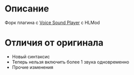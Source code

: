 # Описание
Форк плагина с [Voice Sound Player](https://hlmod.net/resources/vip-voice-sound-player.1105/) с HLMod

# Отличия от оригинала
- Новый синтаксис
- Теперь нельзя включить более 1 звука одновременно
- Прочие изменения